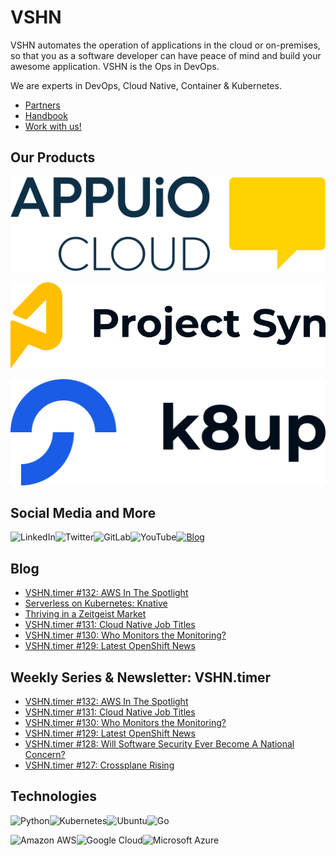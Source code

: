 # VSHN

VSHN automates the operation of applications in the cloud or on-premises, so that you as a software developer can have peace of mind and build your awesome application. VSHN is the Ops in DevOps.

We are experts in DevOps, Cloud Native, Container & Kubernetes.

- [Partners](https://www.vshn.ch/en/partners/)
- [Handbook](https://handbook.vshn.ch/)
- [Work with us!](https://www.vshn.ch/en/jobs/)

## Our Products

![APPUiO Cloud](images/appuio-cloud.svg)

![Project Syn](images/project-syn.svg)

![K8up](images/k8up.svg)

## Social Media and More

[<img align="left" alt="LinkedIn" src="https://img.shields.io/badge/linkedin-%230077B5.svg?&style=for-the-badge&logo=linkedin&logoColor=white">](https://www.linkedin.com/company/vshn-ag) [<img align="left" alt="Twitter" src="https://img.shields.io/badge/twitter-%231DA1F2.svg?&style=for-the-badge&logo=twitter&logoColor=white">](https://twitter.com/vshn_ch) [<img align="left" alt="GitLab" src="https://img.shields.io/badge/gitlab-%23330f63.svg?&style=for-the-badge&logo=gitlab&logoColor=white">](https://gitlab.com/vshn) [<img alt="YouTube" align="left" src="https://img.shields.io/badge/youtube-%23FF0000.svg?&style=for-the-badge&logo=youtube&logoColor=white">](https://vshn.tv) [<img alt="Blog" src="https://img.shields.io/badge/rss-%23FFA500.svg?&style=for-the-badge&logo=rss&logoColor=white">](https://www.vshn.ch/en-rss.xml)

## Blog

<!-- BLOG:START -->
- [VSHN.timer #132: AWS In The Spotlight](https://www.vshn.ch/en/blog/vshn-timer-132-aws-in-the-spotlight/)
- [Serverless on Kubernetes: Knative](https://www.vshn.ch/en/blog/serverless-on-kubernetes-knative/)
- [Thriving in a Zeitgeist Market](https://www.vshn.ch/en/blog/thriving-in-a-zeitgeist-market/)
- [VSHN.timer #131: Cloud Native Job Titles](https://www.vshn.ch/en/blog/vshn-timer-131-cloud-native-job-titles/)
- [VSHN.timer #130: Who Monitors the Monitoring?](https://www.vshn.ch/en/blog/vshn-timer-130-who-monitors-the-monitoring/)
- [VSHN.timer #129: Latest OpenShift News](https://www.vshn.ch/en/blog/vshn-timer-129-latest-openshift-news/)
<!-- BLOG:END -->

## Weekly Series & Newsletter: VSHN.timer

<!-- VSHNTIMER:START -->
- [VSHN.timer #132: AWS In The Spotlight](https://www.vshn.ch/blog/vshn-timer-132-aws-in-the-spotlight/)
- [VSHN.timer #131: Cloud Native Job Titles](https://www.vshn.ch/blog/vshn-timer-131-cloud-native-job-titles/)
- [VSHN.timer #130: Who Monitors the Monitoring?](https://www.vshn.ch/blog/vshn-timer-130-who-monitors-the-monitoring/)
- [VSHN.timer #129: Latest OpenShift News](https://www.vshn.ch/blog/vshn-timer-129-latest-openshift-news/)
- [VSHN.timer #128: Will Software Security Ever Become A National Concern?](https://www.vshn.ch/blog/vshn-timer-128-will-software-security-ever-become-a-national-concern/)
- [VSHN.timer #127: Crossplane Rising](https://www.vshn.ch/blog/vshn-timer-127-crossplane-rising/)
<!-- VSHNTIMER:END -->

## Technologies

<img align="left" alt="Python" src="https://img.shields.io/badge/python-%233776AB.svg?&style=for-the-badge&logo=python&logoColor=white"> <img alt="Go" src="https://img.shields.io/badge/go-%2300ADD8.svg?&style=for-the-badge&logo=go&logoColor=white"> <img align="left" alt="Kubernetes" src="https://img.shields.io/badge/kubernetes-326de6?logo=kubernetes&logoColor=white&style=for-the-badge"> <img align="left" alt="Ubuntu" src="https://img.shields.io/badge/ubuntu-E95420?logo=ubuntu&logoColor=white&style=for-the-badge">

<img align="left" alt="Amazon AWS" src="https://img.shields.io/badge/Amazon%20AWS-%23232F3E?logo=amazon-aws&logoColor=white&style=for-the-badge"> <img align="left" alt="Google Cloud" src="https://img.shields.io/badge/Google%20Cloud-%234285F4?logo=google-cloud&logoColor=white&style=for-the-badge "> <img alt="Microsoft Azure" src="https://img.shields.io/badge/Microsoft%20Azure-0089D6?logo=microsoft-azure&logoColor=white&style=for-the-badge">
